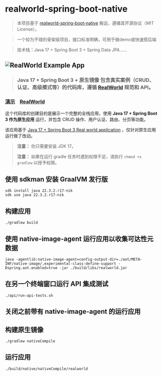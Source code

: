 # realworld-spring-boot-native
> 本项目基于 [realworld-spring-boot-native](https://github.com/softwaremill/realworld-spring-boot-native) 搬运，遵循其开源协议（MIT License）。

> 一个较为不错的骨架级项目，接口标准明确，可用于做demo或快速搭后端

> 技术栈：Java 17 + Spring Boot 3 + Spring Data JPA……

## ![RealWorld Example App](logo.png)

> ### **Java 17 + Spring Boot 3 + 原生镜像** 包含真实案例（CRUD、认证、高级模式等）的代码库，遵循 [RealWorld](https://github.com/gothinkster/realworld) 规范和 API。

### [演示](https://demo.realworld.io/)&nbsp;&nbsp;&nbsp;&nbsp;[RealWorld](https://github.com/gothinkster/realworld)

这个代码库的创建目的是展示一个完整的全栈应用，使用 ****Java 17 + Spring Boot 3 作为原生应用**** 运行，并包含 CRUD 操作、用户认证、路由、分页等功能。

该应用基于 [Java 17 + Spring Boot 3 Real world application](https://github.com/shirohoo/realworld-java17-springboot3) ，仅针对原生应用运行做了改动。

> **注意：** 你只需要安装 JDK 17。
>
> **注意：** 如果在运行 gradle 任务时遇到权限不足，请执行 `chmod +x gradlew` 以授予权限。

## 使用 sdkman 安装 GraalVM 发行版

```shell
sdk install java 22.3.2.r17-nik
sdk use java 22.3.2.r17-nik
```

## 构建应用

```shell
./gradlew build
```

## 使用 native-image-agent 运行应用以收集可达性元数据

```shell
java -agentlib:native-image-agent=config-output-dir=./aot/META-INF/native-image/,experimental-class-define-support -Dspring.aot.enabled=true -jar ./build/libs/realworld.jar
```

## 在另一个终端窗口运行 API 集成测试

```shell
./api/run-api-tests.sh
```

## 关闭之前带有 native-image-agent 的运行应用
## 构建原生镜像

```shell
./gradlew nativeCompile
```

## 运行应用

```shell
./build/native/nativeCompile/realworld 
```

